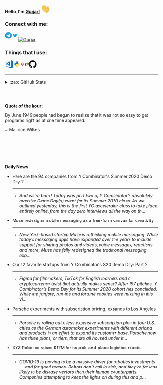 #### Hello, I'm [Gurjar!](https://GurjarKing.github.io) <img src="https://raw.githubusercontent.com/ABSphreak/ABSphreak/master/gifs/Hi.gif" width="30px"></h2>


### Connect with me:

[<img align="left" alt="Gurjar | Telegram" width="22px" src="https://raw.githubusercontent.com/github/explore/80688e429a7d4ef2fca1e82350fe8e3517d3494d/topics/telegram/telegram.png" />][Telegram]
[<img align="left" alt="Gurjar | Twitter" width="22px" src="https://raw.githubusercontent.com/github/explore/80688e429a7d4ef2fca1e82350fe8e3517d3494d/topics/twitter/twitter.png" />][Twitter]

<br > <a href="https://github.com/GurjarKing"><img src="https://komarev.com/ghpvc/?username=GurjarKing" alt="Gurjar" /></a> <br />

<!-- <br >

![](https://visitor-badge.glitch.me/badge?page_id=GurjarKing)

<br /> -->

### Things that I use:

[<img align="left" alt="Visual Studio Code" width="26px" src="https://raw.githubusercontent.com/github/explore/80688e429a7d4ef2fca1e82350fe8e3517d3494d/topics/visual-studio-code/visual-studio-code.png" />][VSCode]
[<img align="left" alt="Python" width="26px" src="https://raw.githubusercontent.com/github/explore/80688e429a7d4ef2fca1e82350fe8e3517d3494d/topics/python/python.png" />][Python]
[<img align="left" alt="Git" width="26px" src="https://raw.githubusercontent.com/github/explore/80688e429a7d4ef2fca1e82350fe8e3517d3494d/topics/git/git.png" />][Git]
[<img align="left" alt="GitHub" width="26px" src="https://raw.githubusercontent.com/github/explore/78df643247d429f6cc873026c0622819ad797942/topics/github/github.png" />][Github]

<br />
<br />

---
<details>
  <summary>:zap: GitHub Stats</summary>

<img align="left" alt="Gurjar's Github Stats" src="https://github-readme-stats.vercel.app/api?username=GurjarKing&show_icons=true&hide_border=true&count_private=true&include_all_commit=true&theme=algolia" />

</details>

<!-- ### 🔔 My latest tweet
<a href="https://twitter.com/Gurjar_King43" target="_blank">
	<img src="https://github.com/GurjarKing/GurjarKing/raw/master/tweet.png" width="70%" align="center" alt="Click to view on Twitter" title="My latest tweet, as an image"/>
</a> -->
<br>

<pre>

</pre>

**Quote of the hour:**

By June 1949 people had begun to realize that it was not so easy to get programs right as at one time appeared.

~ Maurice Wilkes
<pre>

</pre>
<br>
<pre>


</pre>
<strong>Daily News</strong>
  
  - Here are the 94 companies from Y Combinator's Summer 2020 Demo Day 2
     <hr/>
     
      - *And we’re back! Today was part two of Y Combinator’s absolutely massive Demo Day(s) event for its Summer 2020 class. As we outlined yesterday, this is the first YC accelerator class to take place entirely online, from the day zero interviews all the way on th…*
     
  - Muze redesigns mobile messaging as a free-form canvas for creativity
      <hr/>
      
      - *New York-based startup Muze is rethinking mobile messaging. While today’s messaging apps have expanded over the years to include support for sharing photos and videos, voice messages, reactions and more, Muze has fully redesigned the traditional messaging exp…*
      
  - Our 12 favorite startups from Y Combinator's S20 Demo Day: Part 2
      <hr/>
      
      - *Figma for filmmakers, TikTok for English learners and a cryptocurrency twist that actually makes sense? After 197 pitches, Y Combinator’s Demo Day for its Summer 2020 cohort has concluded. While the fanfare, run-ins and fortune cookies were missing in this vi…*
      
  - Porsche experiments with subscription pricing, expands to Los Angeles
      <hr/>
      
      - *Porsche is rolling out a less expensive subscription plan in four U.S. cities as the German automaker experiments with different pricing and products in an effort to expand its customer base. Porsche now has three plans, or tiers, that are all housed under it…*
       
  - XYZ Robotics raises $17M for its pick-and-place logistics robots
      <hr/>
       
       - *COVID-19 is proving to be a massive driver for robotics investments — and for good reason. Robots don’t call in sick, and they’re far less likely to be disease vectors than their human counterparts. Companies attempting to keep the lights on during this and p…*
      

<br />

[VSCode]: https://code.visualstudio.com/
[Python]: https://www.python.org/
[Git]: https://git-scm.com/
[Github]: https://github.com/
[Telegram]: https://t.me/Gurjar_King/
[Twitter]: https://twitter.com/Gurjar_King43/
